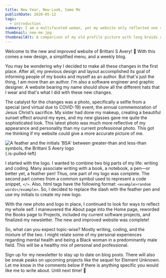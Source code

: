 ```yaml
---
title: New Year, New Look, Same Me
publishDate: 2020-05-12
tags:
  - introduction
summary: I am a multifaceted woman, yet my website only reflected one side of me. I decided to change that. Here's the why and how of that process.
thumbnail: new-me.jpg
thumbnailAlt: A comparison of my old profile picture with long braids and no glasses to my new profile picture with short locs and glasses
---
```


Welcome to the new and improved website of Brittani S Avery! :tada: With this comes a new design, a simplified menu, and a weekly blog.

You may be wondering why I decided to make all these changes in the first place. After all, my previous design and layout accomplished its goal of informing people of my books and myself as an author. But that's just the thing, I am more than an author. I'm also a software engineer and graphic designer. A website bearing my name should show all the different hats that I wear and that's what I did with these new changes.

The catalyst for the changes was a photo, specifically a selfie from a special (and virtual due to COVID-19) event, the annual commemoration of Jesus Christ’s sacrifice. My sister had done my makeup, creating a beautiful sunset effect around my eyes, and my new glasses gave me quite the sophisticated look. This latest photo was much more reflective of my appearance and personality than my current professional photo. This got me thinking if my website could give a more accurate picture of me.

![A feather and the initials 'BSA' between greater-than and less-than symbols, the Brittani S Avery logo](../images/logo-initials.svg) {.is-pulled-left}

I started with the logo. I wanted to combine two big parts of my life: writing and coding. Many associate writing with a book, a notebook, a pen—or better yet, a feather pen! Thus, one part of my logo was complete. The second part comes from a common symbol used to represent a code snippet, `</>`. Also, html tags have the following format: `<example>random words</example>`. So, I decided to replace the slash with the feather pen and use my initials to create my new logo.

With the new photo and logo in place, I continued to look for ways to reflect my whole self. I maneuvered the About page into the Home page, reworded the Books page to Projects, included my current software projects, and finalized my newsletter. The new and improved website was complete!

So, what can you expect topic-wise? Mostly writing, coding, and the mixture of the two. I might relate some of my personal experiences regarding mental health and being a Black woman in a predominantly male field. This will be a healthy mix of personal and professional.

Sign up for my newsletter to stay up to date on blog posts. There will also be sneak peaks on upcoming projects like the sequel for Element Unknown. Let me know in the comments below if there is anything specific you would like me to write about. Until next time! :wave:
